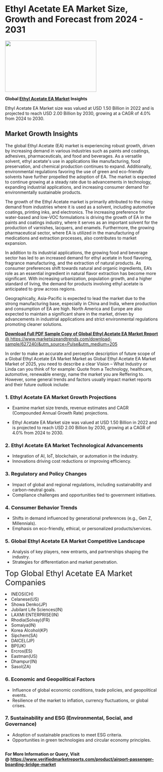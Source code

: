 <H1>Ethyl Acetate EA Market Size, Growth and Forecast from 2024 - 2031</H1><img class="aligncenter size-medium wp-image-584254" src="https://thirdeyenews.in/wp-content/uploads/2024/09/Global-Market-Research-300x168.jpeg" alt="" width="300" height="168" /><p><strong>Global&nbsp;<a href="https://www.marketsizeandtrends.com/download-sample/627240/&amp;utm_source=Pulse&amp;utm_medium=205">Ethyl Acetate EA Market</a> Insights</strong></p><p>Ethyl Acetate EA Market size was valued at USD 1.50 Billion in 2022 and is projected to reach USD 2.00 Billion by 2030, growing at a CAGR of 4.0% from 2024 to 2030.</p><p><h2>Market Growth Insights</h2> <p>The global Ethyl Acetate (EA) market is experiencing robust growth, driven by increasing demand in various industries such as paints and coatings, adhesives, pharmaceuticals, and food and beverages. As a versatile solvent, ethyl acetate's use in applications like manufacturing, food preservation, and chemical production continues to expand. Additionally, environmental regulations favoring the use of green and eco-friendly solvents have further propelled the adoption of EA. The market is expected to continue growing at a steady rate due to advancements in technology, expanding industrial applications, and increasing consumer demand for environmentally sustainable products.</p> <p><a href="#"></a></p> <p>The growth of the Ethyl Acetate market is primarily attributed to the rising demand from industries where it is used as a solvent, including automotive coatings, printing inks, and electronics. The increasing preference for water-based and low-VOC formulations is driving the growth of EA in the paints and coatings industry, where it serves as an important solvent for the production of varnishes, lacquers, and enamels. Furthermore, the growing pharmaceutical sector, where EA is utilized in the manufacturing of medications and extraction processes, also contributes to market expansion.</p> <p>In addition to its industrial applications, the growing food and beverage sector has led to an increased demand for ethyl acetate in food flavoring, fragrance manufacturing, and the extraction of natural products. As consumer preferences shift towards natural and organic ingredients, EA’s role as an essential ingredient in natural flavor extraction has become more significant. With increasing urbanization, population growth, and a higher standard of living, the demand for products involving ethyl acetate is anticipated to grow across regions.</p> <p>Geographically, Asia-Pacific is expected to lead the market due to the strong manufacturing base, especially in China and India, where production and consumption of EA are high. North America and Europe are also expected to maintain a significant share in the market, driven by advancements in industrial applications and strict environmental regulations promoting cleaner solutions.</p> <p><a href="#"></p><p><span class=""><strong>Download Full PDF Sample Copy of Global Ethyl Acetate EA Market Report</strong> @ <a href="https://www.marketsizeandtrends.com/download-sample/627240/&amp;utm_source=Pulse&amp;utm_medium=205" target="_blank">https://www.marketsizeandtrends.com/download-sample/627240/&amp;utm_source=Pulse&amp;utm_medium=205</a></span></p><p>In order to make an accurate and perceptive description of future scope of a Global&nbsp;Ethyl Acetate EA Market Market as Global&nbsp;Ethyl Acetate EA Market Market of 2025, you need to describe a clear Vision &ndash; What Industry or Linda can you think of for example: Quote from a Technology, healthcare, automotive, renewable energy, name the market you are Reffering to. However, some general trends and factors usually impact market reports and their future outlook include:</p><h3>1.&nbsp;<strong>Ethyl Acetate EA Market Growth Projections</strong></h3><ul><li>Examine market size trends, revenue estimates and CAGR (Compounded Annual Growth Rate) projections.</li><li><p>Ethyl Acetate EA Market size was valued at USD 1.50 Billion in 2022 and is projected to reach USD 2.00 Billion by 2030, growing at a CAGR of 4.0% from 2024 to 2030.</p></li></ul><h3>2.&nbsp;<strong>Ethyl Acetate EA Market Technological Advancements</strong></h3><ul><li>Integration of AI, IoT, blockchain, or automation in the industry.</li><li>Innovations driving cost reductions or improving efficiency.</li></ul><h3>3.&nbsp;<strong>Regulatory and Policy Changes</strong></h3><ul><li>Impact of global and regional regulations, including sustainability and carbon-neutral goals.</li><li>Compliance challenges and opportunities tied to government initiatives.</li></ul><h3>4.&nbsp;<strong>Consumer Behavior Trends</strong></h3><ul><li>Shifts in demand influenced by generational preferences (e.g., Gen Z, Millennials).</li><li>Emphasis on eco-friendly, ethical, or personalized products/services.</li></ul><h3>5.&nbsp;<strong>Global Ethyl Acetate EA Market Competitive Landscape</strong></h3><ul><li>Analysis of key players, new entrants, and partnerships shaping the industry.</li><li>Strategies for differentiation and market penetration.</li></ul><p data-pm-slice="1 1 []"><span style="color: inherit; font-family: inherit; font-size: 25px;">Top Global Ethyl Acetate EA Market Companies</span></p><div class="" data-test-id=""><p><li>INEOS(CH)</li><li> Celanese(US)</li><li> Showa Denko(JP)</li><li> Jubilant Life Sciences(IN)</li><li> LAXMI ENTERPRISE(IN)</li><li> Rhodia(Solvay)(FR)</li><li> Somaiya(IN)</li><li> Korea Alcohol(KP)</li><li> Sipchem(SA)</li><li> DAICEL(JP)</li><li> BP(UK)</li><li> Ercros(ES)</li><li> Eastman(US)</li><li> Dhampur(IN)</li><li> Sasol(ZA)</li></p></div><h3>6.&nbsp;<strong>Economic and Geopolitical Factors</strong></h3><ul><li>Influence of global economic conditions, trade policies, and geopolitical events.</li><li>Resilience of the market to inflation, currency fluctuations, or global crises.</li></ul><h3>7.&nbsp;<strong>Sustainability and ESG (Environmental, Social, and Governance)</strong></h3><ul><li>Adoption of sustainable practices to meet ESG criteria.</li><li>Opportunities in green technologies and circular economy principles.</li></ul><h2><strong style="font-size: 14px;">For More Information or Query, Visit @&nbsp;</strong><a style="background-color: #ffffff; font-size: 14px;" href="https://www.marketsizeandtrends.com/report/ethyl-acetate-ea-market/" target="_blank">https://www.verifiedmarketreports.com/product/airport-passenger-boarding-bridge-market</a></h2>
